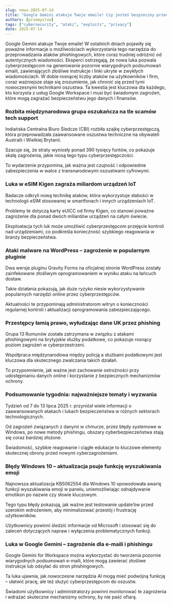 ```yaml
---
slug: news-2025-07-14
title: "Google Gemini atakuje Twoje emaile! Czy jesteś bezpieczny przed phishingiem?"
authors: [przemyslvw]
tags: ["cybersecurity", "ataki", "exploits", "privacy"]
date: 2025-07-14
---
```


Google Gemini atakuje Twoje emaile! W ostatnich dniach pojawiły się poważne informacje o możliwościach wykorzystania tego narzędzia do przeprowadzania ataków phishingowych, które coraz trudniej odróżnić od autentycznych wiadomości. Eksperci ostrzegają, że nowa luka pozwala cyberprzestępcom na generowanie pozornie wiarygodnych podsumowań emaili, zawierających złośliwe instrukcje i linki ukryte w zwykłych wiadomościach. W dobie rosnącej liczby ataków na użytkowników i firm, coraz ważniejsze staje się zrozumienie, jak chronić się przed tymi nowoczesnymi technikami oszustwa. Ta kwestia jest kluczowa dla każdego, kto korzysta z usług Google Workspace i musi być świadomym zagrożeń, które mogą zagrażać bezpieczeństwu jego danych i finansów.
<!-- truncate -->
### Rozbita międzynarodowa grupa oszukańcza na tle scamów tech support

Indiańska Centralna Biuro Śledcze (CBI) rozbiła szajkę cyberprzestępczą, która przeprowadzała zaawansowane oszustwa techniczne na obywateli Australii i Wielkiej Brytanii.

Szacuje się, że straty wyniosły ponad 390 tysięcy funtów, co pokazuje skalę zagrożenia, jakie niosą tego typu cyberprzestępczości.

To wydarzenie przypomina, jak ważna jest czujność i odpowiednie zabezpieczenia w walce z transnarodowymi oszustwami cyfrowymi.


### Luka w eSIM Kigen zagraża miliardom urządzeń IoT

Badacze odkryli nową technikę ataków, która wykorzystuje słabości w technologii eSIM stosowanej w smartfonach i innych urządzeniach IoT.

Problemy te dotyczą karty eUICC od firmy Kigen, co stanowi poważne zagrożenie dla ponad dwóch miliardów urządzeń na całym świecie.

Eksploatacja tych luk może umożliwić cyberprzestępcom przejęcie kontroli nad urządzeniami, co podkreśla konieczność szybkiego reagowania w branży bezpieczeństwa.


### Ataki malware na WordPress – zagrożenie w popularnym pluginie

Dwa wersje pluginu Gravity Forms na oficjalnej stronie WordPress zostały zainfekowane złośliwym oprogramowaniem w wyniku ataku na łańcuch dostaw.

Takie działania pokazują, jak duże ryzyko niesie wykorzystywanie popularnych narzędzi online przez cyberprzestępców.

Aktualności te przypominają administratorom witryn o konieczności regularnej kontroli i aktualizacji oprogramowania zabezpieczającego.


### Przestępcy łamią prawo, wyłudzając dane UK przez phishing

Grupa 13 Rumunów została zatrzymana w związku z atakami phishingowymi na brytyjskie służby podatkowe, co pokazuje rosnący poziom zagrożeń w cyberprzestrzeni.

Współpraca międzynarodowa między policją a służbami podatkowymi jest kluczowa dla skutecznego zwalczania takich działań.

To przypomnienie, jak ważne jest zachowanie ostrożności przy udostępnianiu danych online i korzystanie z bezpiecznych mechanizmów ochrony.


### Podsumowanie tygodnia: najważniejsze tematy i wyzwania

Tydzień od 7 do 13 lipca 2025 r. przyniósł wiele informacji o zaawansowanych atakach i lukach bezpieczeństwa w różnych sektorach technologicznych.

Od zagrożeń związanych z danymi w chmurze, przez błędy systemowe w Windows, po nowe metody phishingu, obszary cyberbezpieczeństwa stają się coraz bardziej złożone.

Świadomość, szybkie reagowanie i ciągłe edukacje to kluczowe elementy skutecznej obrony przed nowymi cyberzagrożeniami.


### Błędy Windows 10 – aktualizacja psuje funkcję wyszukiwania emoji

Najnowsza aktualizacja KB5062554 dla Windows 10 spowodowała awarię funkcji wyszukiwania emoji w panelu, uniemożliwiając odnajdywanie emotikon po nazwie czy słowie kluczowym.

Tego typu błędy pokazują, jak ważne jest testowanie update’ów przed szerokim wdrożeniem, aby minimalizować przestój i frustrację użytkowników.

Użytkownicy powinni śledzić informacje od Microsoft i stosować się do zaleceń dotyczących napraw i wyłączenia problematycznych funkcji.


### Luka w Google Gemini – zagrożenie dla e-maili i phishingu

Google Gemini for Workspace można wykorzystać do tworzenia pozornie wiarygodnych podsumowań e-maili, które mogą zawierać złośliwe instrukcje lub odsyłać do stron phishingowych.

Ta luka ujawnia, jak nowoczesne narzędzia AI mogą mieć podwójną funkcję – ułatwić pracę, ale też służyć cyberprzestępcom do oszustw.

Świadomi użytkownicy i administratorzy powinni monitorować te zagrożenia i wdrażać skuteczne mechanizmy ochrony, by nie paść ofiarą.


